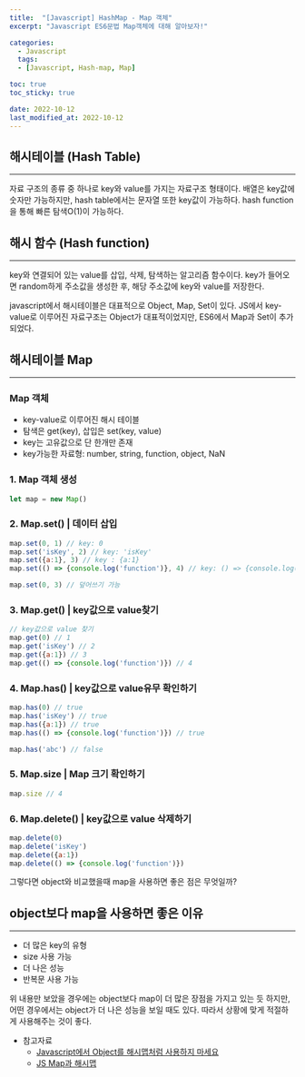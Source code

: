 ```yaml
---
title:  "[Javascript] HashMap - Map 객체"
excerpt: "Javascript ES6문법 Map객체에 대해 알아보자!"

categories:
  - Javascript
  tags:
  - [Javascript, Hash-map, Map]

toc: true
toc_sticky: true

date: 2022-10-12
last_modified_at: 2022-10-12
---
```

## 해시테이블 (Hash Table)

---

자료 구조의 종류 중 하나로 key와 value를 가지는 자료구조 형태이다.
배열은 key값에 숫자만 가능하지만, hash table에서는 문자열 또한 key값이 가능하다.
hash function을 통해 빠른 탐색O(1)이 가능하다.

## 해시 함수 (Hash function)

---

key와 연결되어 있는 value를 삽입, 삭제, 탐색하는 알고리즘 함수이다.
key가 들어오면 random하게 주소값을 생성한 후, 해당 주소값에 key와 value를 저장한다.

javascript에서 해시테이블은 대표적으로 Object, Map, Set이 있다. JS에서 key-value로 이루어진 자료구조는 Object가 대표적이었지만, ES6에서 Map과 Set이 추가되었다.

## 해시테이블 Map

---

### Map 객체

- key-value로 이루어진 해시 테이블
- 탐색은 get(key), 삽입은 set(key, value)
- key는 고유값으로 단 한개만 존재
- key가능한 자료형: number, string, function, object, NaN

### 1. Map 객체 생성

```jsx
let map = new Map()
```

### 2. Map.set() | 데이터 삽입

```jsx
map.set(0, 1) // key: 0
map.set('isKey', 2) // key: 'isKey'
map.set({a:1}, 3) // key : {a:1}
map.set(() => {console.log('function')}, 4) // key: () => {console.log('function')}

map.set(0, 3) // 덮어쓰기 가능
```

### 3. Map.get() | key값으로 value찾기

```jsx
// key값으로 value 찾기
map.get(0) // 1
map.get('isKey') // 2
map.get({a:1}) // 3
map.get(() => {console.log('function')}) // 4
```

### 4. Map.has() | key값으로 value유무 확인하기

```jsx
map.has(0) // true
map.has('isKey') // true
map.has({a:1}) // true
map.has(() => {console.log('function')}) // true

map.has('abc') // false
```

### 5. Map.size | Map 크기 확인하기

```jsx
map.size // 4
```

### 6. Map.delete() | key값으로 value 삭제하기

```jsx
map.delete(0)
map.delete('isKey')
map.delete({a:1})
map.delete(() => {console.log('function')})
```

그렇다면 object와 비교했을때 map을 사용하면 좋은 점은 무엇일까?

## object보다 map을 사용하면 좋은 이유

---

- 더 많은 key의 유형
- size 사용 가능
- 더 나은 성능
- 반복문 사용 가능

위 내용만 보았을 경우에는 object보다 map이 더 많은 장점을 가지고 있는 듯 하지만, 어떤 경우에서는 object가 더 나은 성능을 보일 때도 있다. 따라서 상황에 맞게 적절하게 사용해주는 것이 좋다.


- 참고자료
  - [Javascript에서 Object를 해시맵처럼 사용하지 마세요](https://erim1005.tistory.com/entry/Javascript-%EC%97%90%EC%84%9C-Object%EB%A5%BC-%ED%95%B4%EC%8B%9C%EB%A7%B5%EC%B2%98%EB%9F%BC-%EC%82%AC%EC%9A%A9%ED%95%98%EC%A7%80-%EB%A7%88%EC%84%B8%EC%9A%94)
  - [JS Map과 해시맵](https://velog.io/@jun094/Hash%EC%99%80-Map)
